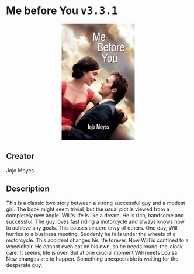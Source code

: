 
# Me before You <kbd>v3.3.1</kbd>

<center>
  <img src="./cover-1024.jpg"/>
</center>

## Creator
Jojo Moyes

## Description
This is a classic love story between a strong successful guy and a modest girl. The book might seem trivial, but the usual plot is viewed from a completely new angle. Will's life is like a dream. He is rich, handsome and successful. The guy loves fast riding a motorcycle and always knows how to achieve any goals. This causes sincere envy of others. One day, Will hurries to a business meeting. Suddenly he falls under the wheels of a motorcycle. This accident changes his life forever. Now Will is confined to a wheelchair. He cannot even eat on his own, so he needs round-the-clock care. It seems, life is over. But at one crucial moment Will meets Louisa. New changes are to happen. Something unexpectable is waiting for the desperate guy.
